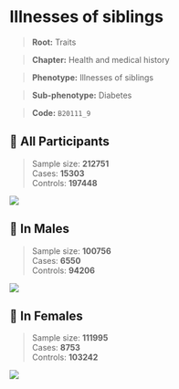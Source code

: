 # Illnesses of siblings
> **Root:** Traits  

> **Chapter:** Health and medical history  

> **Phenotype:** Illnesses of siblings  

> **Sub-phenotype:** Diabetes  

> **Code:** `B20111_9`

## 🧪 All Participants  
> Sample size: **212751**  
> Cases: **15303**  
> Controls: **197448**
<img src="/Traits/Figures/ALL/B20111_9.png"/>
<CsvTable src="/Traits/Data/ALL/LG_B20111_9.csv" label="🔍 View full results" />

## 👨 In Males  
> Sample size: **100756**  
> Cases: **6550**  
> Controls: **94206**
<img src="/Traits/Figures/Male/B20111_9.png"/>
<CsvTable src="/Traits/Data/Male/LG_B20111_9.csv" label="🔍 View full results" />

## 👩 In Females  
> Sample size: **111995**  
> Cases: **8753**  
> Controls: **103242**
<img src="/Traits/Figures/Female/B20111_9.png"/>
<CsvTable src="/Traits/Data/Female/LG_B20111_9.csv" label="🔍 View full results" />
